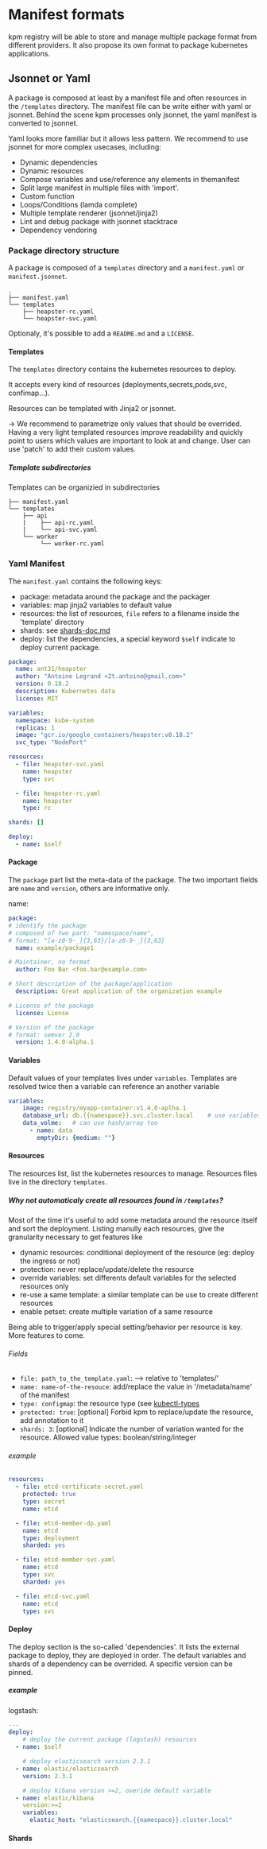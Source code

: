 # Manifest formats

kpm registry will be able to store and manage multiple package format from different providers.
It also propose its own format to package kubernetes applications.

## Jsonnet or Yaml

A package is composed at least by a manifest file and often resources in the `/templates` directory.
The manifest file can be write either with yaml or jsonnet.
Behind the scene kpm processes only jsonnet, the yaml manifest is converted to jsonnet.

Yaml looks more familiar but it allows less pattern.
We recommend to use jsonnet for more complex usecases, including:

 - Dynamic dependencies
 - Dynamic resources
 - Compose variables and use/reference any elements in themanifest
 - Split large manifest in multiple files with 'import'.
 - Custom function
 - Loops/Conditions (lamda complete)
 - Multiple template renderer (jsonnet/jinja2)
 - Lint and debug package with jsonnet stacktrace
 - Dependency vendoring


### Package directory structure
A package is composed of a `templates` directory and a `manifest.yaml` or `manifest.jsonnet`.
```
.
├── manifest.yaml
└── templates
    ├── heapster-rc.yaml
    └── heapster-svc.yaml
```
Optionaly, it's possible to add a `README.md` and a `LICENSE`.

#### Templates

The `templates` directory contains the kubernetes resources to deploy.

It accepts every kind of resources (deployments,secrets,pods,svc, confimap...).

Resources can be templated with Jinja2 or jsonnet.

-> We recommend to parametrize only values that should be overrided.
Having a very light templated resources improve readability and quickly point to users which values are
important to look at and change. User can use 'patch' to add their custom values.


##### Template subdirectories
Templates can be organizied in subdirectories
```
├── manifest.yaml
└── templates
    ├── api
	|    ├── api-rc.yaml
    |    └── api-svc.yaml
    └── worker
	     └── worker-rc.yaml
```

### Yaml Manifest
The `manifest.yaml` contains the following keys:

- package: metadata around the package and the packager
- variables: map jinja2 variables to default value
- resources: the list of resources, `file` refers to a filename inside the 'template' directory
- shards: see [shards-doc.md](#shards.md)
- deploy: list the dependencies, a special keyword `$self` indicate to deploy current package.


```yaml
package:
  name: ant31/heapster
  author: "Antoine Legrand <2t.antoine@gmail.com>"
  version: 0.18.2
  description: Kubernetes data
  license: MIT

variables:
  namespace: kube-system
  replicas: 1
  image: "gcr.io/google_containers/heapster:v0.18.2"
  svc_type: "NodePort"

resources:
  - file: heapster-svc.yaml
    name: heapster
    type: svc

  - file: heapster-rc.yaml
    name: heapster
    type: rc

shards: []

deploy:
  - name: $self
```


#### Package

The `package` part list the meta-data of the package.
The two important fields are `name` and `version`, others are informative only.

name:
```yaml
package:
# identify the package
# composed of two part: "namespace/name",
# format: "[a-z0-9-_]{3,63}/[a-z0-9-_]{3,63}
  name: example/package1

# Maintainer, no format
  author: Foo Bar <foo.bar@example.com>

# Short description of the package/application
  description: Great application of the organization example

# License of the package
  license: Liense

# Version of the package
# format: semver 2.0
  version: 1.4.0-alpha.1
```


#### Variables

Default values of your templates lives under `variables`.
Templates are resolved twice then a variable can reference an another variable

```yaml
variables:
	image: registry/myapp-container:v1.4.0-aplha.1
	database_url: db.{{namespace}}.svc.cluster.local    # use variables inside other variable's value
	data_volme:   # can use hash/array too
	  - name: data
	    emptyDir: {medium: ""}

```


#### Resources

The resources list, list the kubernetes resources to manage.
Resources files live in the directory `templates`.

##### Why not automaticaly create all resources found in `/templates`?

Most of the time it's useful to add some metadata around the resource itself and sort the deployment.
Listing manully each resources, give the granularity necessary to get features like
 - dynamic resources: conditional deployment of the resource (eg: deploy the ingress or not)
 - protection: never replace/update/delete the resource
 - override variables: set differents default variables for the selected resources only
 - re-use a same template: a similar template can be use to create different resources
 - enable petset: create multiple variation of a same resource

Being able to trigger/apply special setting/behavior per resource is key.
More features to come.


###### Fields

- `file: path_to_the_template.yaml`: --> relative to 'templates/'
- `name: name-of-the-resouce`: add/replace the value in '/metadata/name' of the manifest
- `type: configmap`: the resource type (see [kubectl-types](http://kubernetes.io/docs/user-guide/kubectl-overview/#resource-types)
- `protected: true`: [optional] Forbid kpm to replace/update the resource, add annotation to it
- `shards: 3`: [optional] Indicate the number of variation wanted for the resource. Allowed value types: boolean/string/integer

###### example

```yaml
resources:
  - file: etcd-certificate-secret.yaml
	protected: true
	type: secret
	name: etcd

  - file: etcd-member-dp.yaml
    name: etcd
    type: deployment
    sharded: yes

  - file: etcd-member-svc.yaml
    name: etcd
    type: svc
    sharded: yes

  - file: etcd-svc.yaml
    name: etcd
    type: svc

```

#### Deploy

The deploy section is the so-called 'dependencies'.
It lists the external package to deploy, they are deployed in order.
The default variables and shards of a dependency can be overrided.
A specific version can be pinned.

##### example
logstash:

```yaml
---
deploy:
    # deploy the current package (logstash) resources
  - name: $self

	# deploy elasticsearch version 2.3.1
  - name: elastic/elasticsearch
	version: 2.3.1

	# deploy kibana version >=2, overide default variable
  - name: elastic/kibana
	version:>=2
	variables:
      elastic_host: "elasticsearch.{{namespace}}.cluster.local"
```

#### Shards
